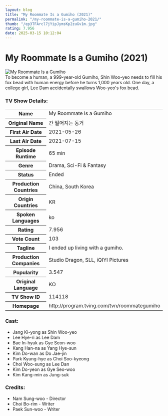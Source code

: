 ```yaml
---
layout: blog
title: "My Roommate Is a Gumiho (2021)"
permalink: "/my-roommate-is-a-gumiho-2021/"
thumb: "/ep3TFArcl7jYipJymsKp2zuGv1m.jpg"
rating: 7.956
date: 2025-03-15 10:12:04
---
```

<h1 class="title">My Roommate Is a Gumiho (2021)</h1><div class="poster"><img src="{{ site.imglink }}/ep3TFArcl7jYipJymsKp2zuGv1m.jpg" class="img-fluid my-3" alt="My Roommate Is a Gumiho"/></div><div class="plot">To become a human, a 999-year-old Gumiho, Shin Woo-yeo needs to fill his fox bead with human energy before he turns 1,000 years old. One day, a college girl, Lee Dam accidentally swallows Woo-yeo's fox bead.</div><h3>TV Show Details:</h3><table class="table table-bordered details"><tr><th>Name</th><td>My Roommate Is a Gumiho</td></tr><tr><th>Original Name</th><td>간 떨어지는 동거</td></tr><tr><th>First Air Date</th><td>2021-05-26</td></tr><tr><th>Last Air Date</th><td>2021-07-15</td></tr><tr><th>Episode Runtime</th><td>65 min</td></tr><tr><th>Genre</th><td>Drama, Sci-Fi & Fantasy</td></tr><tr><th>Status</th><td>Ended</td></tr><tr><th>Production Countries</th><td>China, South Korea</td></tr><tr><th>Origin Countries</th><td>KR</td></tr><tr><th>Spoken Languages</th><td>ko</td></tr><tr><th>Rating</th><td>7.956</td></tr><tr><th>Vote Count</th><td>103</td></tr><tr><th>Tagline</th><td>I ended up living with a gumiho.</td></tr><tr><th>Production Companies</th><td>Studio Dragon, SLL, iQIYI Pictures</td></tr><tr><th>Popularity</th><td>3.547</td></tr><tr><th>Original Language</th><td>KO</td></tr><tr><th>TV Show ID</th><td>114118</td></tr><tr><th>Homepage</th><td>http://program.tving.com/tvn/roommategumiho</td></tr></table><h3>Cast:</h3><ul class="list-group cast"><li>Jang Ki-yong as Shin Woo-yeo</li><li>Lee Hye-ri as Lee Dam</li><li>Bae In-hyuk as Gye Seon-woo</li><li>Kang Han-na as Yang Hye-sun</li><li>Kim Do-wan as Do Jae-jin</li><li>Park Kyung-hye as Choi Soo-kyeong</li><li>Choi Woo-sung as Lee Dan</li><li>Kim Do-yeon as Gye Seo-woo</li><li>Kim Kang-min as Jung-suk</li></ul><h3>Credits:</h3><ul class="list-group crew"><li>Nam Sung-woo - Director</li><li>Choi Bo-rim - Writer</li><li>Paek Sun-woo - Writer</li></ul>
